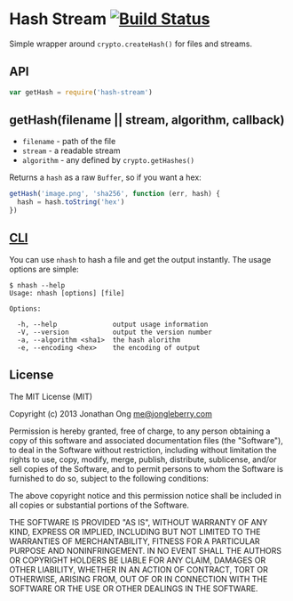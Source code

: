 # Hash Stream [![Build Status](https://travis-ci.org/stream-utils/hash-stream.png)](https://travis-ci.org/stream-utils/hash-stream)

Simple wrapper around `crypto.createHash()` for files and streams.

## API

```js
var getHash = require('hash-stream')
```

## getHash(filename || stream, algorithm, callback)

- `filename` - path of the file
- `stream` - a readable stream
- `algorithm` - any defined by `crypto.getHashes()`

Returns a `hash` as a raw `Buffer`, so if you want a hex:

```js
getHash('image.png', 'sha256', function (err, hash) {
  hash = hash.toString('hex')
})
```

## [CLI](http://en.wikipedia.org/wiki/Command-line_interface)

You can use `nhash` to hash a file and get the output instantly. The usage options are simple:
```
$ nhash --help
Usage: nhash [options] [file]

Options:

  -h, --help              output usage information
  -V, --version           output the version number
  -a, --algorithm <sha1>  the hash alorithm
  -e, --encoding <hex>    the encoding of output
```

## License

The MIT License (MIT)

Copyright (c) 2013 Jonathan Ong me@jongleberry.com

Permission is hereby granted, free of charge, to any person obtaining a copy
of this software and associated documentation files (the "Software"), to deal
in the Software without restriction, including without limitation the rights
to use, copy, modify, merge, publish, distribute, sublicense, and/or sell
copies of the Software, and to permit persons to whom the Software is
furnished to do so, subject to the following conditions:

The above copyright notice and this permission notice shall be included in
all copies or substantial portions of the Software.

THE SOFTWARE IS PROVIDED "AS IS", WITHOUT WARRANTY OF ANY KIND, EXPRESS OR
IMPLIED, INCLUDING BUT NOT LIMITED TO THE WARRANTIES OF MERCHANTABILITY,
FITNESS FOR A PARTICULAR PURPOSE AND NONINFRINGEMENT. IN NO EVENT SHALL THE
AUTHORS OR COPYRIGHT HOLDERS BE LIABLE FOR ANY CLAIM, DAMAGES OR OTHER
LIABILITY, WHETHER IN AN ACTION OF CONTRACT, TORT OR OTHERWISE, ARISING FROM,
OUT OF OR IN CONNECTION WITH THE SOFTWARE OR THE USE OR OTHER DEALINGS IN
THE SOFTWARE.
